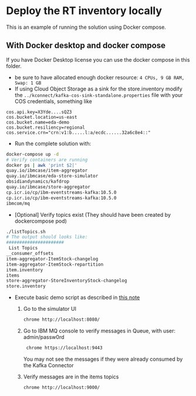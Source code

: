 # Deploy the RT inventory locally

This is an example of running the solution using Docker compose.

## With Docker desktop and docker compose

If you have Docker Desktop license you can use the docker compose in this folder.

* be sure to have allocated enough docker resource: `4 CPUs, 9 GB RAM, Swap: 1 GB`
* If using Cloud Object Storage as a sink for the store.inventory modify the `../kconnect/kafka-cos-sink-standalone.properties` file with your COS credentials, something like

```
cos.api.key=X3Yde....sQZ3
cos.bucket.location=us-east
cos.bucket.name=eda-demo
cos.bucket.resiliency=regional
cos.service.crn="crn:v1:b.....l:a/ecdc......32a6c8e4::"
```

* Run the complete solution with:

```sh
docker-compose up -d
# Verify containers are running
docker ps | awk 'print $2|'
quay.io/ibmcase/item-aggregator
quay.io/ibmcase/eda-store-simulator
obsidiandynamics/kafdrop
quay.io/ibmcase/store-aggregator
cp.icr.io/cp/ibm-eventstreams-kafka:10.5.0
cp.icr.io/cp/ibm-eventstreams-kafka:10.5.0
ibmcom/mq
```

* [Optional] Verify topics exist (They should have been created by dockercompose pod)

```sh
./listTopics.sh
# The output should looks like:
######################
 List Topics
__consumer_offsets
item-aggregator-ItemStock-changelog
item-aggregator-ItemStock-repartition
item.inventory
items
store-aggregator-StoreInventoryStock-changelog
store.inventory
```

* Execute basic demo script as described in [this note]()

    1. Go to the simulator UI

        ```sh
        chrome http://localhost:8080/
        ```

    1. Go to IBM MQ console to verify messages in Queue, with user: admin/passw0rd

        ```sh
         chrome https://localhost:9443  
        ```

        You may not see the messages if they were already consumed by the Kafka Connector

    1. Verify messages are in the items topics

         ```sh
        chrome http://localhost:9000/
        ```